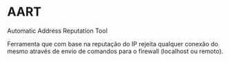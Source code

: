 # AART
Automatic Address Reputation Tool

 Ferramenta que com base na reputação do IP rejeita qualquer conexão do mesmo através de envio de comandos para o firewall (localhost ou remoto).
